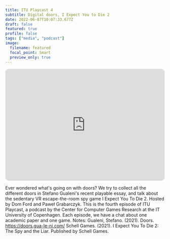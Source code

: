 ```yaml
---
title: ITU Playcast 4
subtitle: Digital doors, I Expect You to Die 2
date: 2022-06-07T10:07:33.677Z
draft: false
featured: true
profile: false
tags: ["media", "podcast"]
image:
  filename: featured
  focal_point: Smart
  preview_only: true
---
```

<iframe style="border-radius:12px" src="https://open.spotify.com/embed/episode/3oxOk0Ee9awLShGWvOggme?utm_source=generator&theme=0" width="100%" height="352" frameBorder="0" allowfullscreen="" allow="autoplay; clipboard-write; encrypted-media; fullscreen; picture-in-picture" loading="lazy"></iframe>

Ever wondered what's going on with doors? We try to collect all the different doors in Stefano Gualeni's recent playable essay, and talk about the sedentary VR escape-the-room spy game I Expect You To Die 2. Hosted by Dom Ford and Paweł Grabarczyk. This is the fourth episode of ITU Playcast, a podcast by the Center for Computer Games Research at the IT University of Copenhagen. Each episode, we have a chat about one academic paper and one game.
Notes: Gualeni, Stefano. (2021). Doors. https://doors.gua-le-ni.com/ Schell Games. (2021). I Expect You To Die 2: The Spy and the Liar. Published by Schell Games.